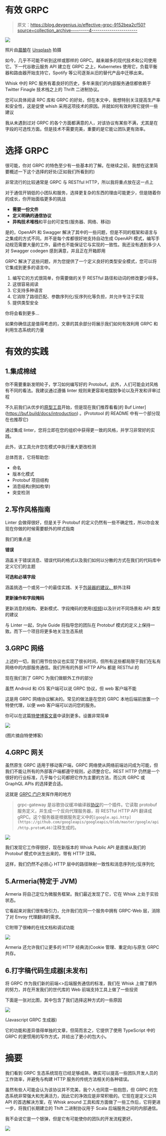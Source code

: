 # 有效 GRPC

> 原文：<https://blog.devgenius.io/effective-grpc-9152bea2cf50?source=collection_archive---------4----------------------->

![](img/9b53c8b03cdab829e695e421d357b7cf.png)

照片由[晨酿](https://unsplash.com/@morningbrew?utm_source=medium&utm_medium=referral)在 [Unsplash](https://unsplash.com?utm_source=medium&utm_medium=referral) 拍摄

如今，几乎不可能不听到这样或那样的 GRPC。越来越多的现代技术和公司使用它。下一代谷歌云服务 API 建立在 GRPC 之上，Kubernetes 使用它，负载平衡器和路由器开始支持它，Spotify 等公司逐渐从旧的替代产品中迁移出来。

Whisk 中的 RPC 服务有着良好的历史，多年来我们的内部服务通信都依赖于 Twitter Finagle 技术栈之上的 Thrift 二进制协议。

您可以具体阅读 RPC 库和 GRPC 的好处，但在本文中，我想特别关注提高生产率和安全性，这是促使 whish 采用这项技术的原因。并就如何有效利用它提供一些建议

我从未遇到过对 GRPC 的各个方面都满意的人，对该协议有某些不满，尤其是在字段的可选性方面。但是技术不需要完美，重要的是它能让团队更有效率。

# 选择 GRPC

很可能，你对 GRPC 的特色至少有一些基本的了解。在继续之前，我想在这里简要概述一下这个选择的好处(正如我们所看到的)

非常流行的比较通常是 GRPC 与 RESTful HTTP，所以我将重点放在这一点上

对于通信开销低的小团队和服务，选择更复杂的东西的理由可能更少，但是随着你的成长，你开始面临更多的挑战

*   **需要一份文件**
*   **定义明确的通信协议**
*   **异构技术堆栈**和平台的可变性(服务器、网络、移动)

是的，OpenAPI 和 Swagger 解决了其中的一些问题，但是不同的框架和语言与之集成的方式不同。并不是每个库都很好地支持自动生成 OpenAPI 模式，编写手动规范需要大量的工作，最终也不能保证它与实现的一致性。我还没有遇到多少人对 Swagger codegen 感到满意，并且正在开箱即用

GRPC 解决了这些问题，并为您提供了一个定义良好的类型安全模式，您可以将它集成到更多的语言中。

1.  编写它的方式很简单，你需要做的关于 RESTful 路径和动词的修改要少得多。
2.  这很容易阅读
3.  它支持多种语言
4.  它消除了路径匹配、参数序列化/反序列化等负担，并允许专注于实现
5.  提供类型安全

你将会看到更多…

如果你确信这是值得考虑的，文章的其余部分将展示我们如何有效利用 GRPC 和利用生态系统的力量

# 有效的实践

## 1.集成棉绒

你不需要重新发明轮子，学习如何编写好的 Protobuf。此外，人们可能会对风格有不同的看法。我建议通过遵循 linter 规则来更容易地摆脱争论以及开发和评审过程

不久前我们从优步的[原型工具](https://github.com/uber/prototool')开始，但是现在我们推荐看看[的 Buf Linter](https://buf.build/docs/introduction) 。(Prototool 的 README 中有一个部分现在也推荐它)

通过集成 linter，您将立即在您的组织中获得更一致的风格，并学习非常好的实践。

此外，该工具允许您在模式中执行重大更改检测

总体而言，它将帮助您:

*   命名
*   版本化模式
*   Protobuf 项目结构
*   消息结构(例如枚举)
*   突变检测

## 2.写作风格指南

Linter 会做得很好，但是关于 Protobuf 的定义仍然有一些不确定性，所以你会发现在你做的时候需要额外的样式指南

我们的重点是

**错误**

涵盖关于错误消息、错误代码的格式以及我们如何以分散的方式在我们的代码库中定义它们的主题

**可选和必填字段**

涵盖挑选一个或另一个的最佳实践、关于[包装器的建议、](https://github.com/protocolbuffers/protobuf/blob/master/src/google/protobuf/wrappers.proto)额外注释

**更新操作和字段掩码**

更新消息的结构、更新模式、字段掩码的使用([视频](https://www.youtube.com/watch?v=W421BNZA_74))以及针对不同场景和 API 类型的建议

与 Linter 一起，Style Guide 将指导您的团队在 Protobuf 模式的定义上保持一致。而下一个项目将更多地关注生态系统

## 3.GRPC 网络

上述的一切，我们用节俭协议也实现了很长时间，但所有这些都局限于我们在私有网络中的内部服务通信。我们所有的外部 HTTP APIs 都是 RESTful 的

现在我们到了 GRPC 为我们做额外工作的部分

虽然 Android 和 iOS 客户端可以说 GRPC 协议，但 web 客户端不能

这是用 GRPC 网络协议解决的。常见的做法是在您的 GRPC 本地后端前放置一个特使代理，以便 web 客户端可以访问您的服务。

你可以在这篇[特使博客文章](https://blog.envoyproxy.io/envoy-and-grpc-web-a-fresh-new-alternative-to-rest-6504ce7eb880)中读到更多。设置非常简单

![](img/d824b479254bd1782955743dec150ad5.png)

(图片摘自特使博客)

## 4.GRPC 网关

虽然原生 GRPC 适用于移动客户端，GRPC 网络使从网络前端访问成为可能，但我们不能让所有的外部客户端都遵守规则，必须整合它。REST HTTP 仍然是一个很好的行业标准，几乎每个公司都把它作为主要的方法，而公共 GRPC 或 GraphQL APIs 的选择更合适。

这就是 [GRPC 门户](https://github.com/grpc-ecosystem/grpc-gateway)发挥作用的地方

> grpc-gateway 是谷歌协议缓冲编译器[协议](https://github.com/protocolbuffers/protobuf)的一个插件。它读取 protobuf 服务定义，并生成一个反向代理服务器，将 RESTful HTTP API 翻译成 gRPC。这个服务器是根据服务定义中的`[google.api.http](https://github.com/googleapis/googleapis/blob/master/google/api/http.proto#L46)`注释生成的。

![](img/f8a1503fe056955dc3a69cf2f88d6ee1.png)

我们发现它工作得很好，现在新版本的 Whisk Public API 是直接从我们的 Protobuf 模式中派生出来的，带有 HTTP 注释。

这样，我们仍然不必担心 HTTP 层中的路径映射一致性和消息序列化/反序列化

## 5.Armeria(特定于 JVM)

Armeria 将自己定位为微服务框架。我们最近发现了它，它在 Whisk 上处于实验状态。

它看起来对我们很有吸引力，允许我们在同一个服务中拥有 GRPC-Web 层，消除了对 Envoy 代理翻译的需求。

它附带了很棒的在线文档和调试功能

![](img/b26711fe3835c8df94d718e2dc10ef3c.png)

Armeria 还允许我们让更多的 HTTP 经典流(Cookie 管理、重定向)与原生 GRPC 共存。

## 6.打字稿代码生成器[未发布]

将 GRPC 作为我们新的前端<>后端服务通信的标准，我们在 Whisk 上做了额外的努力，并在开发我们的世代库的 Web 前端支持工具上做了一些投资

下面是一张对比图，其中包含了我们选择这种方式的一些原因

![](img/731911dda275b278246c648bead764d6.png)

(Javascript GRPC 生成器)

它的功能和差异值得单独的文章，但简而言之，它提供了使用 TypeScript 中的 GRPC 的更惯用的写作方式，并给出了更小的包大小。

# 摘要

我们看到 GRPC 生态系统现在已经足够成熟，确实可以提高一些团队开发人员的工作效率，并避免与构建 HTTP 服务的传统方法相关的各种错误。

虽然有些人可能会认为该协议并不完美，我个人也同意一些抱怨，但 GRPC 的生态系统非常强大和充满活力，因此它的净效应是非常积极的。它现在是定义公共 API 的首选解决方案，在 Whisk around 工具和库方面做了一些工作后，它将更进一步，将我们长期建立的 Thift 二进制协议用于 Scala 后端服务之间的内部通信。

我不会说它是一个银弹，但是它有可能使你的团队的开发流程更好。

![](img/c28b8a08e4b27c1465811cfaaa2adb59.png)
